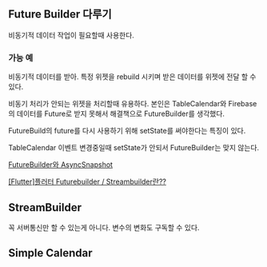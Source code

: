 
## Future Builder 다루기

비동기적 데이터 작업이 필요할때 사용한다.

### 가능 예
비동기적 데이터를 받아. 특정 위젯을 rebuild 시키며 받은 데이터를 위젯에 전달 할 수 있다.

비동기 처리가 안되는 위젯을 처리할때 유용하다. 본인은 TableCalendar와 Firebase의 데이터를 Future로 받지 못해서 해결책으로 FutureBuilder를 생각했다.

FutureBuild의 future를 다시 사용하기 위해 setState를 써야한다는 특징이 있다.

TableCalendar 이벤트 변경중일때 setState가 안되서 FutureBuilder는 맞지 않는다.

[FutureBuilder와 AsyncSnapshot](http://www.incodom.kr/Flutter/FutureBuilder#h_3c6f298a67ad3c4c005a9fc6e42a3cf1)


[[Flutter]플러터 Futurebuilder / Streambuilder란??](https://devmg.tistory.com/183)


## StreamBuilder
꼭 서버통신만 할 수 있는게 아니다.
변수의 변화도 구독할 수 있다.


## Simple Calendar

<!--
### 사용한 패키지

- intl : flutter의 공식 다국어 지원 패키지. 언어 번역이나 단수/복수, 성별, 날짜/숫자를 그 지역이나 국가에 맞게 바꿀 수 있
-->